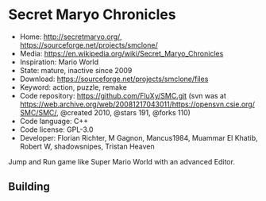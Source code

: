# Secret Maryo Chronicles

- Home: http://secretmaryo.org/, https://sourceforge.net/projects/smclone/
- Media: https://en.wikipedia.org/wiki/Secret_Maryo_Chronicles
- Inspiration: Mario World
- State: mature, inactive since 2009
- Download: https://sourceforge.net/projects/smclone/files
- Keyword: action, puzzle, remake
- Code repository: https://github.com/FluXy/SMC.git (svn was at https://web.archive.org/web/20081217043011/https://opensvn.csie.org/SMC/SMC/, @created 2010, @stars 191, @forks 110)
- Code language: C++
- Code license: GPL-3.0
- Developer: Florian Richter, M Gagnon, Mancus1984, Muammar El Khatib, Robert W, shadowsnipes, Tristan Heaven

Jump and Run game like Super Mario World with an advanced Editor.

## Building

